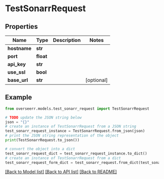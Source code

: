 # TestSonarrRequest


## Properties

Name | Type | Description | Notes
------------ | ------------- | ------------- | -------------
**hostname** | **str** |  | 
**port** | **float** |  | 
**api_key** | **str** |  | 
**use_ssl** | **bool** |  | 
**base_url** | **str** |  | [optional] 

## Example

```python
from overseerr.models.test_sonarr_request import TestSonarrRequest

# TODO update the JSON string below
json = "{}"
# create an instance of TestSonarrRequest from a JSON string
test_sonarr_request_instance = TestSonarrRequest.from_json(json)
# print the JSON string representation of the object
print(TestSonarrRequest.to_json())

# convert the object into a dict
test_sonarr_request_dict = test_sonarr_request_instance.to_dict()
# create an instance of TestSonarrRequest from a dict
test_sonarr_request_form_dict = test_sonarr_request.from_dict(test_sonarr_request_dict)
```
[[Back to Model list]](../README.md#documentation-for-models) [[Back to API list]](../README.md#documentation-for-api-endpoints) [[Back to README]](../README.md)


